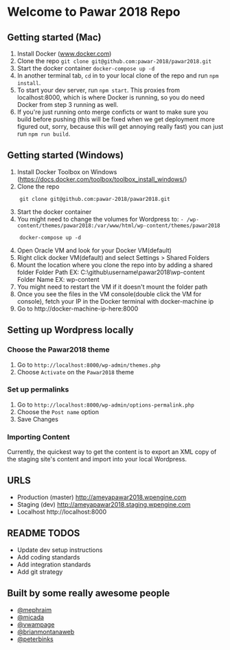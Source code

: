 # Welcome to Pawar 2018 Repo

## Getting started (Mac)
1. Install Docker (www.docker.com)
2. Clone the repo `git clone git@github.com:pawar-2018/pawar2018.git`  
3. Start the docker container `docker-compose up -d`    
4. In another terminal tab, `cd` in to your local clone of the repo and run `npm install`.
5. To start your dev server, run `npm start`. This proxies from localhost:8000, which is where Docker is running, so you do need Docker from step 3 running as well.
6. If you're just running onto merge conficts or want to make sure you build before pushing (this will be fixed when we get deployment more figured out, sorry, because this will get annoying really fast) you can just run `npm run build`.

## Getting started (Windows)
1. Install Docker Toolbox on Windows (https://docs.docker.com/toolbox/toolbox_install_windows/)
2. Clone the repo
````
    git clone git@github.com:pawar-2018/pawar2018.git
````
3. Start the docker container
  1. You might need to change the volumes for Wordpress to:
       ```- /wp-content/themes/pawar2018:/var/www/html/wp-content/themes/pawar2018```
````
    docker-compose up -d
````
4. Open Oracle VM and look for your Docker VM(default)
5. Right click docker VM(default) and select Settings > Shared Folders
6. Mount the location where you clone the repo into by adding a shared folder
    Folder Path EX: C:\github\username\pawar2018\wp-content
    Folder Name EX: wp-content
7. You might need to restart the VM if it doesn't mount the folder path
8. Once you see the files in the VM console(double click the VM for console), fetch your IP in the Docker terminal
with docker-machine ip
9. Go to http://docker-machine-ip-here:8000

## Setting up Wordpress locally

### Choose the Pawar2018 theme

1. Go to `http://localhost:8000/wp-admin/themes.php`
2. Choose `Activate` on the `Pawar2018` theme

### Set up permalinks

1. Go to `http://localhost:8000/wp-admin/options-permalink.php`
2. Choose the `Post name` option
3. Save Changes

### Importing Content

Currently, the quickest way to get the content is to export an XML copy of the
staging site's content and import into your local Wordpress.

## URLS

* Production (master) http://ameyapawar2018.wpengine.com
* Staging (dev) http://ameyapawar2018.staging.wpengine.com
* Localhost http://localhost:8000

## README TODOS

* Update dev setup instructions
* Add coding standards
* Add integration standards
* Add git strategy

## Built by some really awesome people
* [@mephraim](https://github.com/mephraim)
* [@micada](https://github.com/micada)
* [@vwampage](https://github.com/vwampage)
* [@brianmontanaweb](https://github.com/brianmontanaweb)
* [@peterbinks](https://github.com/peterbinks)
